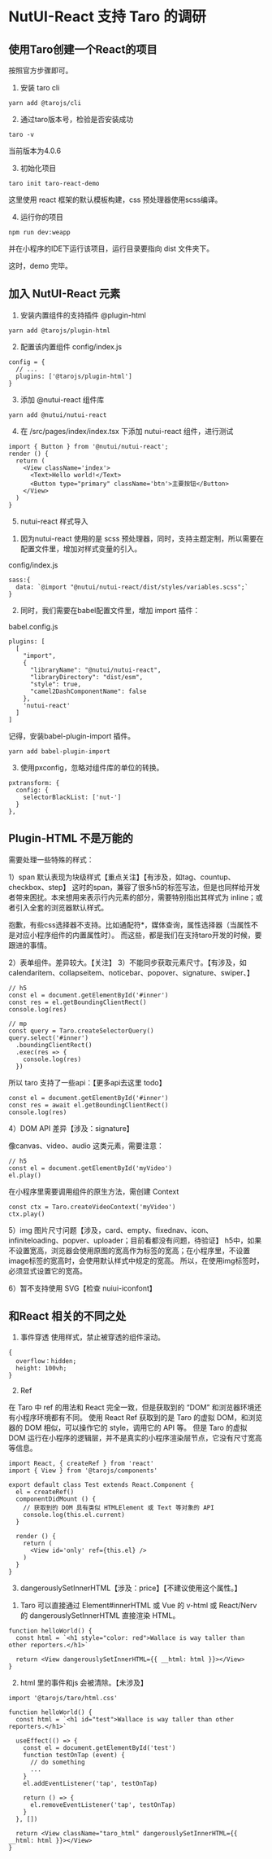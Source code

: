 # NutUI-React 支持 Taro 的调研

## 使用Taro创建一个React的项目

按照官方步骤即可。

1. 安装 taro cli

```
yarn add @tarojs/cli
```

2. 通过taro版本号，检验是否安装成功

```
taro -v
```

当前版本为4.0.6

3. 初始化项目

```
taro init taro-react-demo
```

这里使用 react 框架的默认模板构建，css 预处理器使用scss编译。

4. 运行你的项目

```
npm run dev:weapp
```

并在小程序的IDE下运行该项目，运行目录要指向 dist 文件夹下。

这时，demo 完毕。

## 加入 NutUI-React 元素

1. 安装内置组件的支持插件 @plugin-html

```
yarn add @tarojs/plugin-html
```

2. 配置该内置组件
   config/index.js

```
config = {
  // ...
  plugins: ['@tarojs/plugin-html']
}
```

3. 添加 @nutui-react 组件库

```
yarn add @nutui/nutui-react
```

4. 在 /src/pages/index/index.tsx 下添加 nutui-react 组件，进行测试

```
import { Button } from '@nutui/nutui-react';
render () {
  return (
    <View className='index'>
      <Text>Hello world!</Text>
      <Button type="primary" className='btn'>主要按钮</Button>
    </View>
  )
}
```

5. nutui-react 样式导入

1) 因为nutui-react 使用的是 scss 预处理器，同时，支持主题定制，所以需要在配置文件里，增加对样式变量的引入。

config/index.js

```
sass:{
  data: `@import "@nutui/nutui-react/dist/styles/variables.scss";`
}
```

2. 同时，我们需要在babel配置文件里，增加 import 插件：

babel.config.js

```
plugins: [
  [
    "import",
    {
      "libraryName": "@nutui/nutui-react",
      "libraryDirectory": "dist/esm",
      "style": true,
      "camel2DashComponentName": false
    },
    'nutui-react'
  ]
]
```

记得，安装babel-plugin-import 插件。

```
yarn add babel-plugin-import
```

3. 使用pxconfig，忽略对组件库的单位的转换。

```
pxtransform: {
  config: {
    selectorBlackList: ['nut-']
  }
},
```

## Plugin-HTML 不是万能的

需要处理一些特殊的样式：

1）span 默认表现为块级样式【重点关注】【有涉及，如tag、countup、checkbox、step】
这时的span，兼容了很多h5的标签写法，但是也同样给开发者带来困扰。本来想用来表示行内元素的部分，需要特别指出其样式为 inline；或者引入全套的浏览器默认样式。

<!-- 至于 <i> 等行内标签还是默认映射为 <Text>。如果需要修改映射规则，可以配置 @tarojs/plugin-html 插件的 modifyElements 选项。 -->

抱歉，有些css选择器不支持。比如通配符\*，媒体查询，属性选择器（当属性不是对应小程序组件的内置属性时）。
而这些，都是我们在支持taro开发的时候，要跟进的事情。

2）表单组件。差异较大。【关注】
3）不能同步获取元素尺寸。【有涉及，如calendaritem、collapseitem、noticebar、popover、signature、swiper、】

```
// h5
const el = document.getElementById('#inner')
const res = el.getBoundingClientRect()
console.log(res)
```

```
// mp
const query = Taro.createSelectorQuery()
query.select('#inner')
  .boundingClientRect()
  .exec(res => {
    console.log(res)
  })
```

所以 taro 支持了一些api：【更多api去这里 todo】

```
const el = document.getElementById('#inner')
const res = await el.getBoundingClientRect()
console.log(res)

```

4）DOM API 差异【涉及：signature】

像canvas、video、audio 这类元素，需要注意：

```
// h5
const el = document.getElementById('myVideo')
el.play()

```

在小程序里需要调用组件的原生方法，需创建 Context

```
const ctx = Taro.createVideoContext('myVideo')
ctx.play()

```

5）img 图片尺寸问题【涉及，card、empty、fixednav、icon、infiniteloading、popver、uploader；目前看都没有问题，待验证】
h5中，如果不设置宽高，浏览器会使用原图的宽高作为标签的宽高；在小程序里，不设置image标签的宽高时，会使用默认样式中规定的宽高。
所以，在使用img标签时，必须显式设置它的宽高。

6）暂不支持使用 SVG【检查 nuiui-iconfont】

## 和React 相关的不同之处

1. 事件穿透
   使用样式，禁止被穿透的组件滚动。

```
{
  overflow：hidden;
  height: 100vh;
}
```

2. Ref

在 Taro 中 ref 的用法和 React 完全一致，但是获取到的 “DOM” 和浏览器环境还有小程序环境都有不同。
使用 React Ref 获取到的是 Taro 的虚拟 DOM，和浏览器的 DOM 相似，可以操作它的 style，调用它的 API 等。
但是 Taro 的虚拟 DOM 运行在小程序的逻辑层，并不是真实的小程序渲染层节点，它没有尺寸宽高等信息。

```
import React, { createRef } from 'react'
import { View } from '@tarojs/components'

export default class Test extends React.Component {
  el = createRef()
  componentDidMount () {
    // 获取到的 DOM 具有类似 HTMLElement 或 Text 等对象的 API
    console.log(this.el.current)
  }

  render () {
    return (
      <View id='only' ref={this.el} />
    )
  }
}
```

3. dangerouslySetInnerHTML【涉及：price】【不建议使用这个属性。】

1) Taro 可以直接通过 Element#innerHTML 或 Vue 的 v-html 或 React/Nerv 的 dangerouslySetInnerHTML 直接渲染 HTML。

```
function helloWorld() {
  const html = `<h1 style="color: red">Wallace is way taller than other reporters.</h1>`

  return <View dangerouslySetInnerHTML={{ __html: html }}></View>
}
```

2. html 里的事件和js 会被清除。【未涉及】

```
import '@tarojs/taro/html.css'

function helloWorld() {
  const html = `<h1 id="test">Wallace is way taller than other reporters.</h1>`

  useEffect(() => {
    const el = document.getElementById('test')
    function testOnTap (event) {
      // do something
      ...
    }
    el.addEventListener('tap', testOnTap)

    return () => {
      el.removeEventListener('tap', testOnTap)
    }
  }, [])

  return <View className="taro_html" dangerouslySetInnerHTML={{ __html: html }}></View>
}
```
